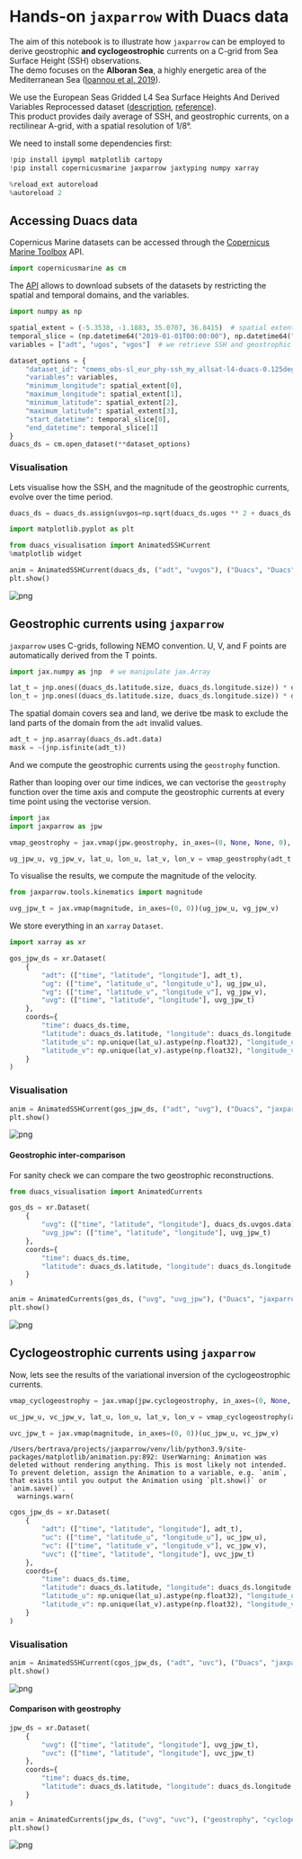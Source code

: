 # Hands-on `jaxparrow` with Duacs data

The aim of this notebook is to illustrate how `jaxparrow` can be employed to derive geostrophic **and cyclogeostrophic** currents on a C-grid from Sea Surface Height (SSH) observations.  
The demo focuses on the **Alboran Sea**, a highly energetic area of the Mediterranean Sea ([Ioannou et al. 2019](https://doi.org/10.1029/2019JC015031)).

We use the European Seas Gridded L4 Sea Surface Heights And Derived Variables Reprocessed dataset ([description](https://data.marine.copernicus.eu/product/SEALEVEL_EUR_PHY_L4_MY_008_068/description), [reference](https://doi.org/10.48670/moi-00141)).  
This product provides daily average of SSH, and geostrophic currents, on a rectilinear A-grid, with a spatial resolution of 1/8°.

We need to install some dependencies first:


```python
!pip install ipympl matplotlib cartopy
!pip install copernicusmarine jaxparrow jaxtyping numpy xarray

%reload_ext autoreload
%autoreload 2
```

## Accessing Duacs data

Copernicus Marine datasets can be accessed through the [Copernicus Marine Toolbox](https://help.marine.copernicus.eu/en/collections/4060068-copernicus-marine-toolbox) API.


```python
import copernicusmarine as cm
```

The [API](https://help.marine.copernicus.eu/en/collections/5821001-python-library-api) allows to download subsets of the datasets by restricting the spatial and temporal domains, and the variables.


```python
import numpy as np

spatial_extent = (-5.3538, -1.1883, 35.0707, 36.8415)  # spatial extent (lon0, lon1, lat0, lat1) of the Alboran Sea
temporal_slice = (np.datetime64("2019-01-01T00:00:00"), np.datetime64("2019-12-31T23:59:59"))  # we look at the 2019 data for our demo
variables = ["adt", "ugos", "vgos"]  # we retrieve SSH and geostrophic currents (for comparison) data

dataset_options = {
    "dataset_id": "cmems_obs-sl_eur_phy-ssh_my_allsat-l4-duacs-0.125deg_P1D",
    "variables": variables,
    "minimum_longitude": spatial_extent[0],
    "maximum_longitude": spatial_extent[1],
    "minimum_latitude": spatial_extent[2],
    "maximum_latitude": spatial_extent[3],
    "start_datetime": temporal_slice[0],
    "end_datetime": temporal_slice[1]
}
duacs_ds = cm.open_dataset(**dataset_options)
```


### Visualisation

Lets visualise how the SSH, and the magnitude of the geostrophic currents, evolve over the time period.


```python
duacs_ds = duacs_ds.assign(uvgos=np.sqrt(duacs_ds.ugos ** 2 + duacs_ds.vgos ** 2))
```


```python
import matplotlib.pyplot as plt

from duacs_visualisation import AnimatedSSHCurrent
%matplotlib widget

anim = AnimatedSSHCurrent(duacs_ds, ("adt", "uvgos"), ("Duacs", "Duacs"))
plt.show()
```


    
![png](https://github.com/meom-group/jaxparrow/blob/main/notebooks/duacs_alboran/output_9_0.png?raw=true)



## Geostrophic currents using `jaxparrow`

`jaxparrow` uses C-grids, following NEMO convention. U, V, and F points are automatically derived from the T points.


```python
import jax.numpy as jnp  # we manipulate jax.Array

lat_t = jnp.ones((duacs_ds.latitude.size, duacs_ds.longitude.size)) * duacs_ds.latitude.data.reshape(-1, 1)
lon_t = jnp.ones((duacs_ds.latitude.size, duacs_ds.longitude.size)) * duacs_ds.longitude.data
```

The spatial domain covers sea and land, we derive tbe mask to exclude the land parts of the domain from the `adt` invalid values.


```python
adt_t = jnp.asarray(duacs_ds.adt.data)
mask = ~(jnp.isfinite(adt_t))
```

And we compute the geostrophic currents using the `geostrophy` function.

Rather than looping over our time indices, we can vectorise the `geostrophy` function over the time axis and compute the geostrophic currents at every time point using the vectorise version.


```python
import jax
import jaxparrow as jpw

vmap_geostrophy = jax.vmap(jpw.geostrophy, in_axes=(0, None, None, 0), out_axes=(0, 0, None, None, None, None))

ug_jpw_u, vg_jpw_v, lat_u, lon_u, lat_v, lon_v = vmap_geostrophy(adt_t, lat_t, lon_t, mask)
```

To visualise the results, we compute the magnitude of the velocity.


```python
from jaxparrow.tools.kinematics import magnitude

uvg_jpw_t = jax.vmap(magnitude, in_axes=(0, 0))(ug_jpw_u, vg_jpw_v)
```

We store everything in an `xarray` `Dataset`.


```python
import xarray as xr

gos_jpw_ds = xr.Dataset(
    {
        "adt": (["time", "latitude", "longitude"], adt_t),
        "ug": (["time", "latitude_u", "longitude_u"], ug_jpw_u),
        "vg": (["time", "latitude_v", "longitude_v"], vg_jpw_v),
        "uvg": (["time", "latitude", "longitude"], uvg_jpw_t)
    },
    coords={
        "time": duacs_ds.time,
        "latitude": duacs_ds.latitude, "longitude": duacs_ds.longitude, 
        "latitude_u": np.unique(lat_u).astype(np.float32), "longitude_u": np.unique(lon_u).astype(np.float32), 
        "latitude_v": np.unique(lat_v).astype(np.float32), "longitude_v": np.unique(lon_v).astype(np.float32)
    }
)
```

### Visualisation


```python
anim = AnimatedSSHCurrent(gos_jpw_ds, ("adt", "uvg"), ("Duacs", "jaxparrow (geos)"))
plt.show()
```



![png](https://github.com/meom-group/jaxparrow/blob/main/notebooks/duacs_alboran/output_22_0.png?raw=true)



#### Geostrophic inter-comparison

For sanity check we can compare the two geostrophic reconstructions.


```python
from duacs_visualisation import AnimatedCurrents

gos_ds = xr.Dataset(
    {
        "uvg": (["time", "latitude", "longitude"], duacs_ds.uvgos.data),
        "uvg_jpw": (["time", "latitude", "longitude"], uvg_jpw_t)
    },
    coords={
        "time": duacs_ds.time,
        "latitude": duacs_ds.latitude, "longitude": duacs_ds.longitude
    }
)

anim = AnimatedCurrents(gos_ds, ("uvg", "uvg_jpw"), ("Duacs", "jaxparrow"))
plt.show()
```



![png](https://github.com/meom-group/jaxparrow/blob/main/notebooks/duacs_alboran/output_24_0.png?raw=true)



## Cyclogeostrophic currents using `jaxparrow`

Now, lets see the results of the variational inversion of the cyclogeostrophic currents.


```python
vmap_cyclogeostrophy = jax.vmap(jpw.cyclogeostrophy, in_axes=(0, None, None, 0), out_axes=(0, 0, None, None, None, None))

uc_jpw_u, vc_jpw_v, lat_u, lon_u, lat_v, lon_v = vmap_cyclogeostrophy(adt_t, lat_t, lon_t, mask)

uvc_jpw_t = jax.vmap(magnitude, in_axes=(0, 0))(uc_jpw_u, vc_jpw_v)
```

    /Users/bertrava/projects/jaxparrow/venv/lib/python3.9/site-packages/matplotlib/animation.py:892: UserWarning: Animation was deleted without rendering anything. This is most likely not intended. To prevent deletion, assign the Animation to a variable, e.g. `anim`, that exists until you output the Animation using `plt.show()` or `anim.save()`.
      warnings.warn(



```python
cgos_jpw_ds = xr.Dataset(
    {
        "adt": (["time", "latitude", "longitude"], adt_t),
        "uc": (["time", "latitude_u", "longitude_u"], uc_jpw_u),
        "vc": (["time", "latitude_v", "longitude_v"], vc_jpw_v),
        "uvc": (["time", "latitude", "longitude"], uvc_jpw_t)
    },
    coords={
        "time": duacs_ds.time,
        "latitude": duacs_ds.latitude, "longitude": duacs_ds.longitude, 
        "latitude_u": np.unique(lat_u).astype(np.float32), "longitude_u": np.unique(lon_u).astype(np.float32), 
        "latitude_v": np.unique(lat_v).astype(np.float32), "longitude_v": np.unique(lon_v).astype(np.float32)
    }
)
```

### Visualisation


```python
anim = AnimatedSSHCurrent(cgos_jpw_ds, ("adt", "uvc"), ("Duacs", "jaxparrow (cyclogeos)"))
plt.show()
```



![png](https://github.com/meom-group/jaxparrow/blob/main/notebooks/duacs_alboran/output_29_0.png?raw=true)



#### Comparison with geostrophy


```python
jpw_ds = xr.Dataset(
    {
        "uvg": (["time", "latitude", "longitude"], uvg_jpw_t),
        "uvc": (["time", "latitude", "longitude"], uvc_jpw_t)
    },
    coords={
        "time": duacs_ds.time,
        "latitude": duacs_ds.latitude, "longitude": duacs_ds.longitude
    }
)

anim = AnimatedCurrents(jpw_ds, ("uvg", "uvc"), ("geostrophy", "cyclogeostrophy"))
plt.show()
```



![png](https://github.com/meom-group/jaxparrow/blob/main/notebooks/duacs_alboran/output_31_0.png?raw=true)


